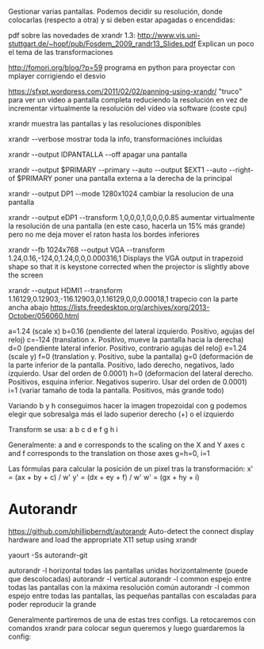 Gestionar varias pantallas.
Podemos decidir su resolución, donde colocarlas (respecto a otra) y si deben estar apagadas o encendidas:

pdf sobre las novedades de xrandr 1.3: http://www.vis.uni-stuttgart.de/~hopf/pub/Fosdem_2009_randr13_Slides.pdf
Explican un poco el tema de las transformaciones

http://fomori.org/blog/?p=59
programa en python para proyectar con mplayer corrigiendo el desvio

https://sfxpt.wordpress.com/2011/02/02/panning-using-xrandr/
"truco" para ver un video a pantalla completa reduciendo la resolución en vez de incrementar virtualmente la resolución del vídeo via software (coste cpu)

xrandr
  muestra las pantallas y las resoluciones disponibles

xrandr --verbose
  mostrar toda la info, transformaciónes incluídas

xrandr --output IDPANTALLA --off
  apagar una pantalla

xrandr --output $PRIMARY --primary --auto --output $EXT1 --auto --right-of $PRIMARY
  poner una pantalla externa a la derecha de la principal

xrandr --output DP1 --mode 1280x1024
  cambiar la resolucion de una pantalla

xrandr --output eDP1 --transform 1,0,0,0,1,0,0,0,0.85
  aumentar virtualmente la resolución de una pantalla (en este caso, hacerla un 15% más grande)
  pero no me deja mover el raton hasta los bordes inferiores

xrandr --fb 1024x768 --output VGA --transform 1.24,0.16,-124,0,1.24,0,0,0.000316,1
  Displays the VGA output in trapezoid shape so that it is keystone corrected when the projector is slightly above the screen

xrandr --output HDMI1 --transform 1.16129,0.12903,-116.12903,0,1.16129,0,0,0.00018,1
  trapecio con la parte ancha abajo https://lists.freedesktop.org/archives/xorg/2013-October/056060.html

a=1.24 (scale x)
b=0.16 (pendiente del lateral izquierdo. Positivo, agujas del reloj)
c=-124 (translation x. Positivo, mueve la pantalla hacia la derecha)
d=0 (pendiente lateral inferior. Positivo, contrario agujas del reloj)
e=1.24 (scale y)
f=0 (translation y. Positivo, sube la pantalla)
g=0 (deformación de la parte inferior de la pantalla. Positivo, lado derecho, negativos, lado izquierdo. Usar del orden de 0.0001)
h=0 (deformacion del lateral derecho. Positivos, esquina inferior. Negativos superiro. Usar del orden de 0.0001)
i=1 (variar tamaño de toda la pantalla. Positivos, más grande todo)

Variando b y h conseguimos hacer la imagen tropezoidal
  con g podemos elegir que sobresalga más el lado superior derecho (+) o el izquierdo

Transform se usa:
a b c
d e f
g h i

Generalmente: a and e corresponds to the scaling on the X and Y axes
              c and f corresponds to the translation on those axes
              g=h=0, i=1

Las fórmulas para calcular la posición de un pixel tras la transformación:
 x' = (ax + by + c) / w'
 y' = (dx + ey + f) / w'
 w' = (gx + hy + i)



# Autorandr
https://github.com/phillipberndt/autorandr
Auto-detect the connect display hardware and load the appropriate X11 setup using xrandr

yaourt -Ss autorandr-git

autorandr -l horizontal
  todas las pantallas unidas horizontalmente (puede que descolocadas)
autorandr -l vertical
autorandr -l common
  espejo entre todas las pantallas con la máxima resolución común
autorandr -l common
  espejo entre todas las pantallas, las pequeñas pantallas con escaladas para poder reproducir la grande

Generalmente partiremos de una de estas tres configs. La retocaremos con comandos xrandr para colocar segun queremos y luego guardaremos la config:

